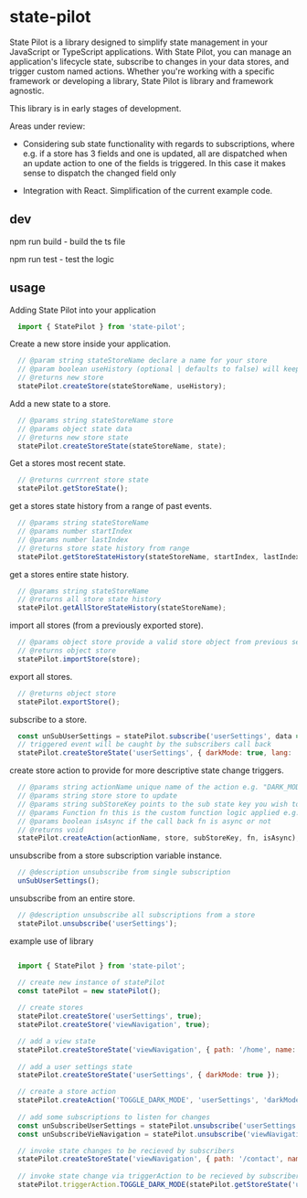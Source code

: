 # state-pilot

State Pilot is a library designed to simplify state management in your JavaScript or TypeScript applications. With State Pilot, you can manage an application's lifecycle state, subscribe to changes in your data stores, and trigger custom named actions. Whether you're working with a specific framework or developing a library, State Pilot is library and framework agnostic.

This library is in early stages of development. 

Areas under review:

- Considering sub state functionality with regards to subscriptions, where e.g. if a store has 3 fields and one is updated, all are dispatched when an update action to one of the fields is triggered. In this case it makes sense to dispatch the changed field only

- Integration with React. Simplification of the current example code.

## dev

npm run build - build the ts file

npm run test  - test the logic

## usage

Adding State Pilot into your application

````javascript
  import { StatePilot } from 'state-pilot';
````

Create a new store inside your application.

````javascript
  // @param string stateStoreName declare a name for your store
  // @param boolean useHistory (optional | defaults to false) will keep record of changes
  // @returns new store
  statePilot.createStore(stateStoreName, useHistory);
````

Add a new state to a store.

````javascript 
  // @params string stateStoreName store
  // @params object state data 
  // @returns new store state
  statePilot.createStoreState(stateStoreName, state);
````

Get a stores most recent state.

````javascript 
  // @returns currrent store state
  statePilot.getStoreState();
````

get a stores state history from a range of past events.

````javascript 
  // @params string stateStoreName
  // @params number startIndex
  // @params number lastIndex
  // @returns store state history from range
  statePilot.getStoreStateHistory(stateStoreName, startIndex, lastIndex);
````

get a stores entire state history.

````javascript 
  // @params string stateStoreName
  // @returns all store state history
  statePilot.getAllStoreStateHistory(stateStoreName);
````

import all stores (from a previously exported store).

````javascript 
  // @params object store provide a valid store object from previous session
  // @returns object store
  statePilot.importStore(store);
````

export all stores.

````javascript 
  // @returns object store
  statePilot.exportStore();
````

subscribe to a store.

````javascript 
  const unSubUserSettings = statePilot.subscribe('userSettings', data => console.log('darkMode has been set', data));
  // triggered event will be caught by the subscribers call back
  statePilot.createStoreState('userSettings', { darkMode: true, lang: 'en-us' });
````

create store action to provide for more descriptive state change triggers.

````javascript 
  // @params string actionName unique name of the action e.g. "DARK_MODE_TOGGLE"
  // @params string store store to update
  // @params string subStoreKey points to the sub state key you wish to update e.g. store['darkMode']
  // @params Function fn this is the custom function logic applied e.g. function(s) { return !s } will reverse a booleans the state
  // @params boolean isAsync if the call back fn is async or not
  // @returns void
  statePilot.createAction(actionName, store, subStoreKey, fn, isAsync);
````

unsubscribe from a store subscription variable instance.

````javascript
  // @description unsubscribe from single subscription
  unSubUserSettings();
````

unsubscribe from an entire store.

````javascript 
  // @description unsubscribe all subscriptions from a store
  statePilot.unsubscribe('userSettings');
````

example use of library

````javascript

  import { StatePilot } from 'state-pilot';

  // create new instance of statePilot
  const tatePilot = new statePilot();
  
  // create stores
  statePilot.createStore('userSettings', true);
  statePilot.createStore('viewNavigation', true);

  // add a view state
  statePilot.createStoreState('viewNavigation', { path: '/home', name: 'home' });
  
  // add a user settings state
  statePilot.createStoreState('userSettings', { darkMode: true });

  // create a store action
  statePilot.createAction('TOGGLE_DARK_MODE', 'userSettings', 'darkMode', function(s) { return !s });
  
  // add some subscriptions to listen for changes
  const unSubscribeUserSettings = statePilot.unsubscribe('userSettings', data => { /* do something with data */ });
  const unSubscribeVieNavigation = statePilot.unsubscribe('viewNavigation', data => { /* do something with data */ }););

  // invoke state changes to be recieved by subscribers
  statePilot.createStoreState('viewNavigation', { path: '/contact', name: 'contact' });
  
  // invoke state change via triggerAction to be recieved by subscribers
  statePilot.triggerAction.TOGGLE_DARK_MODE(statePilot.getStoreState('userSettings').darkMode);

````






